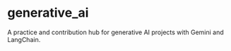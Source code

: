 # generative_ai
A practice and contribution hub for generative AI projects with Gemini and LangChain.
